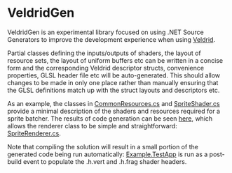 # VeldridGen

VeldridGen is an experimental library focused on using .NET Source Generators to improve the development experience when using [Veldrid](https://github.com/mellinoe/veldrid).

Partial classes defining the inputs/outputs of shaders, the layout of resource sets, the layout of uniform buffers etc can be written in a concise form and the corresponding Veldrid descriptor structs, convenience properties, GLSL header file etc will be auto-generated. This should allow changes to be made in only one place rather than manually ensuring that the GLSL definitions match up with the struct layouts and descriptors etc.

As an example, the classes in [CommonResources.cs](Example/SpriteRenderer/CommonResources.cs) and [SpriteShader.cs](Example/SpriteRenderer/SpriteShader.cs) provide a minimal description of the shaders and resources required for a sprite batcher. The results of code generation can be seen [here](Example/SpriteRenderer/VeldridGen.Example.Engine.CodeGen/VeldridGen.Example.Engine.CodeGen.ExampleVeldridGenerator/), which allows the renderer class to be simple and straightforward: [SpriteRenderer.cs](Example/SpriteRenderer/SpriteRenderer.cs).

Note that compiling the solution will result in a small portion of the generated code being run automatically: [Example.TestApp](Example/TestApp/Program.cs) is run as a post-build event to populate the .h.vert and .h.frag shader headers.

